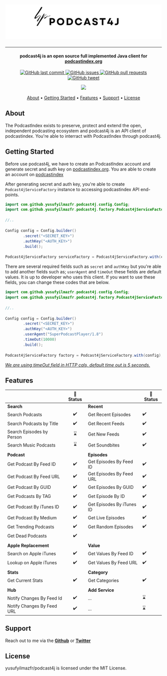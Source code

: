 <h1 align="center">
<img title="" src="./img/podcast4j.png" alt=" " data-align="center" width="514">
</h1>

<hr/>
<h4 align="center">
podcast4j is an open source full implemented Java client for <a href="https://podcastindex.org/" target="_blank">podcastindex.org</a>
</h4>

<p align="center">
    <a href="https://github.com/yusufyilmazfr/podcast4j/commits/main">
    <img src="https://img.shields.io/github/last-commit/yusufyilmazfr/podcast4j.svg?style=flat-square&logo=github&logoColor=white"
         alt="GitHub last commit">
    <a href="https://github.com/yusufyilmazfr/podcast4j/issues">
    <img src="https://img.shields.io/github/issues-raw/yusufyilmazfr/podcast4j.svg?style=flat-square&logo=github&logoColor=white"
         alt="GitHub issues">
    <a href="https://github.com/yusufyilmazfr/podcast4j/pulls">
    <img src="https://img.shields.io/github/issues-pr-raw/yusufyilmazfr/podcast4j.svg?style=flat-square&logo=github&logoColor=white"
         alt="GitHub pull requests">
    <a href="https://twitter.com/intent/tweet?text=try awesome podcast4j Java library for accessing podcastindex database. yusufyilmazfr/podcast4j:&url=https://github.com/yusufyilmazfr/podcast4j">
    <img src="https://img.shields.io/twitter/url/https/github.com/yusufyilmazfr/podcast4j?style=flat-square&logo=twitter"
         alt="GitHub tweet">
</p>

<p align="center">
    <a href="https://github.com/sponsors/yusufyilmazfr">
      <img src="https://img.shields.io/static/v1?label=Sponsor&message=%E2%9D%A4&logo=GitHub&color=%23fe8e86">
    </a>
</p>

<p align="center">
  <a href="#about">About</a> •
  <a href="#getting-started">Getting Started</a> •
  <a href="#features">Features</a> •
  <a href="#support">Support</a> •
  <a href="#license">License</a>
</p>

## About

The PodcastIndex exists to preserve, protect and extend the open, independent podcasting ecosystem and podcast4j is an API client of podcastindex. You're able to interract with PodcastIndex through podcast4j.

## Getting Started

Before use podcast4j, we have to create an PodcastIndex account and generate secret and auth key on [podcastindex.org](https://podcastindex.org/). You are able to create an account on [podcastindex](https://api.podcastindex.org/)



After generating secret and auth key, you're able to create `Podcast4jServiceFactory` instance to accessing podcastindex API end-points. 

```java
import com.github.yusufyilmazfr.podcast4j.config.Config;
import com.github.yusufyilmazfr.podcast4j.factory.Podcast4jServiceFactory;

//..

Config config = Config.builder()
        .secret("<SECRET_KEY>")
        .authKey("<AUTH_KEY>")
        .build();

Podcast4jServiceFactory serviceFactory = Podcast4jServiceFactory.with(config);
```

There are several required fields such as `secret` and `authKey` but you're able to add another fields such as; `userAgent` and `timeOut` these fields are default values. It is up to developer who uses this client. If you want to use these fields, you can change these codes that are below.

```java
import com.github.yusufyilmazfr.podcast4j.config.Config;
import com.github.yusufyilmazfr.podcast4j.factory.Podcast4jServiceFactory;

//..

Config config = Config.builder()
        .secret("<SECRET_KEY>")
        .authKey("<AUTH_KEY>")
        .userAgent("SuperPodcastPlayer/1.8")
        .timeOut(10000)
        .build();

Podcast4jServiceFactory factory = Podcast4jServiceFactory.with(config);
```

<u>*We are using timeOut field in HTTP cals, default time out is 5 seconds.*</u>



## Features



|                            | 🔰 Status |                           | 🔰 Status |
| -------------------------- |:---------:| ------------------------- | --------- |
| **Search**                 |           | **Recent**                |           |
| Search Podcasts            | ✔️        | Get Recent Episodes       | ✔️        |
| Search Podcasts by Title   | ✔️        | Get Recent Feeds          | ✔️        |
| Search Episodes by Person  | ⌛         | Get New Feeds             | ✔️        |
| Search Music Podcasts      | ⌛         | Get Soundbites            | ✔️        |
|                            |           |                           |           |
| **Podcast**                |           | **Episodes**              |           |
| Get Podcast By Feed ID     | ✔️        | Get Episodes By Feed ID   | ✔️        |
| Get Podcast By Feed URL    | ✔️        | Get Episodes By Feed URL  | ✔️        |
| Get Podcast By GUID        | ✔️        | Get Episodes By GUID      | ✔️        |
| Get Podcasts By TAG        | ✔️        | Get Episode By ID         | ✔️        |
| Get Podcast By iTunes ID   | ✔️        | Get Episodes By iTunes ID | ✔️        |
| Get Podcast By Medium      | ✔️        | Get Live Episodes         | ✔️        |
| Get Trending Podcasts      | ✔️        | Get Random Episodes       | ✔️        |
| Get Dead Podcasts          | ✔️        |                           |           |
|                            |           |                           |           |
| **Apple Replacement**      |           | **Value**                 |           |
| Search on Apple iTunes     | ✔️        | Get Values By Feed ID     | ✔️        |
| Lookup on Apple iTunes     | ✔️        | Get Values By Feed URL    | ✔️        |
|                            |           |                           |           |
| **Stats**                  |           | **Category**              |           |
| Get Current Stats          | ✔️        | Get Categories            | ✔️        |
|                            |           |                           |           |
| **Hub**                    |           | **Add Service**           |          |
| Notify Changes By Feed Id  | ✔️        | ...                       | ⌛         |
| Notify Changes By Feed URL | ✔️        | ...                       | ⌛         |

## Support

Reach out to me via the [**Github**](https://github.com/yusufyilmazfr) or [**Twitter**](https://twitter.com/yusufyilmazfr)

## License

yusufyilmazfr/podcast4j is licensed under the MIT License.
